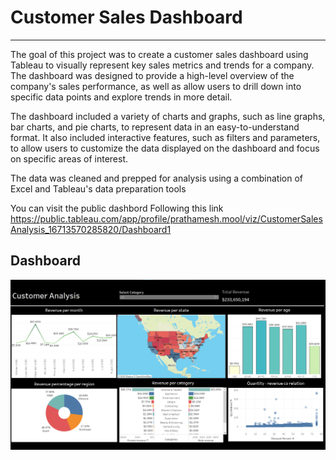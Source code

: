 # Customer Sales Dashboard

_______________________________________________________________________________________________________________________________________________________________________

The goal of this project was to create a customer sales dashboard using Tableau to visually represent key sales metrics and trends for a company. The dashboard was designed to provide a high-level overview of the company's sales performance, as well as allow users to drill down into specific data points and explore trends in more detail.

The dashboard included a variety of charts and graphs, such as line graphs, bar charts, and pie charts, to represent data in an easy-to-understand format. It also included interactive features, such as filters and parameters, to allow users to customize the data displayed on the dashboard and focus on specific areas of interest.

The data was cleaned and prepped for analysis using a combination of Excel and Tableau's data preparation tools

You can visit the public dashbord Following this link
https://public.tableau.com/app/profile/prathamesh.mool/viz/CustomerSalesAnalysis_16713570285820/Dashboard1

## Dashboard
![db_objects](Images/dashboard.png)
